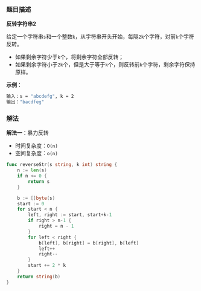 ### 题目描述

**反转字符串2**

给定一个字符串`s`和一个整数`k`，从字符串开头开始，每隔`2k`个字符，对前`k`个字符反转。

- 如果剩余字符少于`k`个，将剩余字符全部反转；
- 如果剩余字符小于`2k`个，但是大于等于`k`个，则反转前`k`个字符，剩余字符保持原样。

**示例**：

```bash
输入：s = "abcdefg", k = 2
输出："bacdfeg"
```

### 解法

**解法一**：暴力反转

- 时间复杂度：`O(n)`
- 空间复杂度：`o(n)`

```go
func reverseStr(s string, k int) string {
	n := len(s)
	if n <= 0 {
		return s
	}

	b := []byte(s)
	start := 0
	for start < n {
		left, right := start, start+k-1
		if right > n-1 {
			right = n - 1
		}
		for left < right {
			b[left], b[right] = b[right], b[left]
			left++
			right--
		}
		start += 2 * k
	}
	return string(b)
}
```


